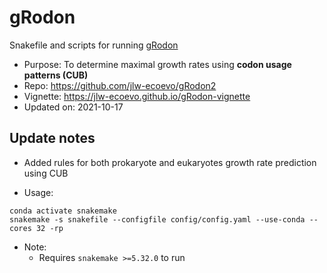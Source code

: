 # gRodon
Snakefile and scripts for running [gRodon](https://www.pnas.org/content/118/12/e2016810118.short?rss=1)
- Purpose: To determine maximal growth rates using **codon usage patterns (CUB)**
- Repo: https://github.com/jlw-ecoevo/gRodon2
- Vignette: https://jlw-ecoevo.github.io/gRodon-vignette
- Updated on: 2021-10-17

## Update notes
- Added rules for both prokaryote and eukaryotes growth rate prediction using CUB

- Usage: 
```
conda activate snakemake
snakemake -s snakefile --configfile config/config.yaml --use-conda --cores 32 -rp 
```

- Note:
  - Requires `snakemake >=5.32.0` to run
